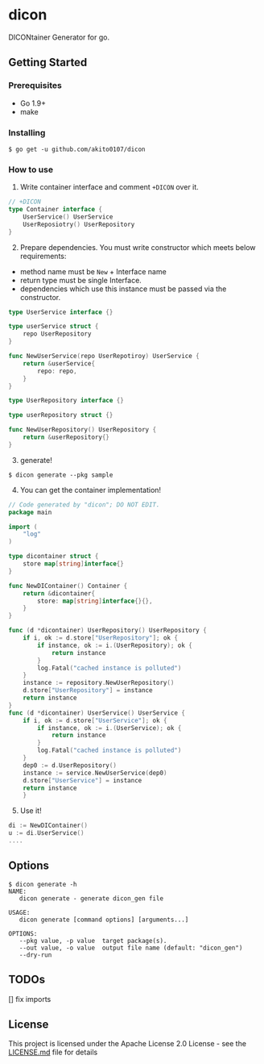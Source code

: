 # dicon

DICONtainer Generator for go.

## Getting Started

### Prerequisites
- Go 1.9+
- make

### Installing
```
$ go get -u github.com/akito0107/dicon
```

### How to use
1. Write container interface and comment `+DICON` over it.
```.go
// +DICON
type Container interface {
    UserService() UserService
    UserReposiotry() UserRepository
}
```
2. Prepare dependencies. You must write constructor which meets below requirements:
- method name must be `New` + Interface name
- return type must be single Interface.
- dependencies which use this instance must be passed via the constructor.

```userservice.go
type UserService interface {}

type userService struct {
    repo UserRepository
}

func NewUserService(repo UserRepotiroy) UserService {
    return &userService{
        repo: repo,
    }
}
```

```userrepository.go
type UserRepository interface {}

type userRepository struct {}

func NewUserRepository() UserRepository {
    return &userRepository{}
}
```
3. generate!
```
$ dicon generate --pkg sample
```

4. You can get the container implementation!
```dicon_gen.go
// Code generated by "dicon"; DO NOT EDIT.
package main

import (
	"log"
)

type dicontainer struct {
	store map[string]interface{}
}

func NewDIContainer() Container {
	return &dicontainer{
		store: map[string]interface{}{},
	}
}

func (d *dicontainer) UserRepository() UserRepository {
	if i, ok := d.store["UserRepository"]; ok {
		if instance, ok := i.(UserRepository); ok {
			return instance
		}
		log.Fatal("cached instance is polluted")
	}
	instance := repository.NewUserRepository()
	d.store["UserRepository"] = instance
	return instance
}
func (d *dicontainer) UserService() UserService {
	if i, ok := d.store["UserService"]; ok {
		if instance, ok := i.(UserService); ok {
			return instance
		}
		log.Fatal("cached instance is polluted")
	}
	dep0 := d.UserRepository()
	instance := service.NewUserService(dep0)
	d.store["UserService"] = instance
	return instance
    }
```

5. Use it!
```.go
di := NewDIContainer()
u := di.UserService()
....
```

## Options
```
$ dicon generate -h
NAME:
   dicon generate - generate dicon_gen file

USAGE:
   dicon generate [command options] [arguments...]

OPTIONS:
   --pkg value, -p value  target package(s).
   --out value, -o value  output file name (default: "dicon_gen")
   --dry-run
```

## TODOs
[] fix imports

## License
This project is licensed under the Apache License 2.0 License - see the [LICENSE.md](LICENSE.md) file for details
